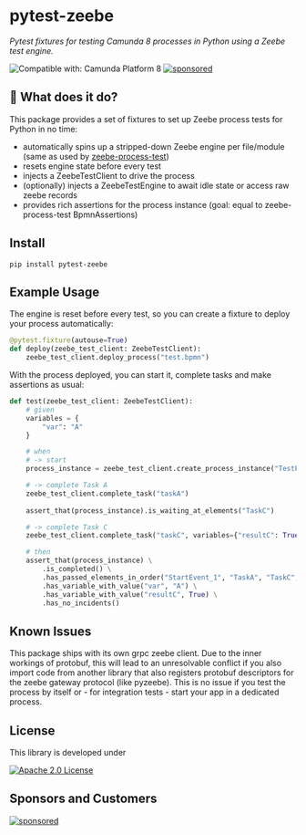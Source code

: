 # pytest-zeebe
*Pytest fixtures for testing Camunda 8 processes in Python using a Zeebe test engine.*

![Compatible with: Camunda Platform 8](https://img.shields.io/badge/Compatible%20with-Camunda%20Platform%208-26d07c)
[![sponsored](https://img.shields.io/badge/sponsoredBy-Holisticon-RED.svg)](https://holisticon.de/)


## 🚀 What does it do?
This package provides a set of fixtures to set up Zeebe process tests for Python in no time:
- automatically spins up a stripped-down Zeebe engine per file/module (same as used by [zeebe-process-test](https://github.com/camunda/zeebe-process-test/)) 
- resets engine state before every test
- injects a ZeebeTestClient to drive the process
- (optionally) injects a ZeebeTestEngine to await idle state or access raw zeebe records
- provides rich assertions for the process instance (goal: equal to zeebe-process-test BpmnAssertions)

## Install
```
pip install pytest-zeebe
```


## Example Usage
The engine is reset before every test, so you can create a fixture to deploy your process automatically:
```python
@pytest.fixture(autouse=True)
def deploy(zeebe_test_client: ZeebeTestClient):
    zeebe_test_client.deploy_process("test.bpmn")
```

With the process deployed, you can start it, complete tasks and make assertions as usual:
```python
def test(zeebe_test_client: ZeebeTestClient):
    # given
    variables = {
        "var": "A"
    }

    # when
    # -> start
    process_instance = zeebe_test_client.create_process_instance("TestProcess", variables=variables)

    # -> complete Task A
    zeebe_test_client.complete_task("taskA")
    
    assert_that(process_instance).is_waiting_at_elements("TaskC")

    # -> complete Task C
    zeebe_test_client.complete_task("taskC", variables={"resultC": True})

    # then
    assert_that(process_instance) \
        .is_completed() \
        .has_passed_elements_in_order("StartEvent_1", "TaskA", "TaskC", "EndEvent_1") \
        .has_variable_with_value("var", "A") \
        .has_variable_with_value("resultC", True) \
        .has_no_incidents()
```

## Known Issues
This package ships with its own grpc zeebe client. Due to the inner workings of protobuf, this will lead to an unresolvable conflict if you also import code from another library that also registers protobuf descriptors for the zeebe gateway protocol (like pyzeebe). This is no issue if you test the process by itself or - for integration tests - start your app in a dedicated process.

## License

This library is developed under

[![Apache 2.0 License](https://img.shields.io/badge/License-Apache%202.0-blue.svg)](/LICENSE)

## Sponsors and Customers

[![sponsored](https://img.shields.io/badge/sponsoredBy-Holisticon-red.svg)](https://holisticon.de/)
